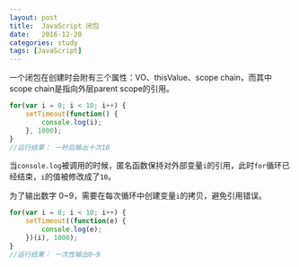 ```yaml
---
layout: post
title:  JavaScript 闭包
date:   2016-12-20
categories: study
tags: [JavaScript]
---
```


一个闭包在创建时会附有三个属性：VO、thisValue、scope chain，而其中scope chain是指向外层parent scope的引用。

``` javascript
for(var i = 0; i < 10; i++) {
    setTimeout(function() {
        console.log(i);
    }, 1000);
}
//运行结果： 一秒后输出十次10
```

当`console.log`被调用的时候，匿名函数保持对外部变量`i`的引用，此时`for`循环已经结束，`i`的值被修改成了`10`。

为了输出数字 0~9，需要在每次循环中创建变量`i`的拷贝，避免引用错误。

``` javascript
for(var i = 0; i < 10; i++) {
    setTimeout((function(e) {
        console.log(e);
    })(i), 1000);
}
//运行结果： 一次性输出0~9
```
